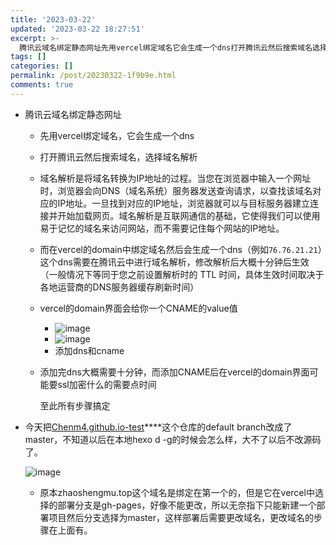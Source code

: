 ```yaml
---
title: '2023-03-22'
updated: '2023-03-22 18:27:51'
excerpt: >-
  腾讯云域名绑定静态网址先用vercel绑定域名它会生成一个dns打开腾讯云然后搜索域名选择域名解析域名解析是将域名转换为ip地址的过程。当您在浏览器中输入一个网址时浏览器会向dns（域名系统）服务器发送查询请求以查找该域名对应的ip地址。一旦找到对应的ip地址浏览器就可以与目标服务器建立连接并开始加载网页。域名解析是互联网通信的基础它使得我们可以使用易于记忆的域名来访问网站而不需要记住每个网站的ip地址。而在vercel的domain中绑定域名然后会生成一个dns（例如​）这个dns需要在腾讯云中进行域名
tags: []
categories: []
permalink: /post/20230322-1f9b9e.html
comments: true
---
```


* 腾讯云域名绑定静态网址

  * 先用vercel绑定域名，它会生成一个dns
  * 打开腾讯云然后搜索域名，选择域名解析
  * 域名解析是将域名转换为IP地址的过程。当您在浏览器中输入一个网址时，浏览器会向DNS（域名系统）服务器发送查询请求，以查找该域名对应的IP地址。一旦找到对应的IP地址，浏览器就可以与目标服务器建立连接并开始加载网页。域名解析是互联网通信的基础，它使得我们可以使用易于记忆的域名来访问网站，而不需要记住每个网站的IP地址。
  * 而在vercel的domain中绑定域名然后会生成一个dns（例如`76.76.21.21`​）这个dns需要在腾讯云中进行域名解析，修改解析后大概十分钟后生效（一般情况下等同于您之前设置解析时的 TTL 时间，具体生效时间取决于各地运营商的DNS服务器缓存刷新时间）
  * vercel的domain界面会给你一个CNAME的value值

    * ​![image](assets/image-20230322111030-m2bpzca.png)
    * ​![image](assets/image-20230322110846-ayal63s.png)​
    * 添加dns和cname
  * 添加完dns大概需要十分钟，而添加CNAME后在vercel的domain界面可能要ssl加密什么的需要点时间

    至此所有步骤搞定

* 今天把[Chenm4.github.io-test](https://github.com/Chenm4/Chenm4.github.io-test)****这个仓库的default branch改成了master，不知道以后在本地hexo d -g的时候会怎么样，大不了以后不改源码了。  

  ​![image](assets/image-20230322112355-cq6bcol.png)​

  * 原本zhaoshengmu.top这个域名是绑定在第一个的，但是它在vercel中选择的部署分支是gh-pages，好像不能更改，所以无奈指下只能新建一个部署项目然后分支选择为master，这样部署后需要更改域名，更改域名的步骤在上面有。

‍
